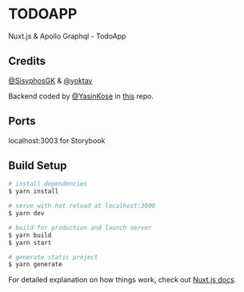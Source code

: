 # TODOAPP
Nuxt.js & Apollo Graphql - TodoApp
## Credits
[@SisyphosGK](https://github.com/SisyphosGK/) &
[@yoktav](https://github.com/yoktav/)

Backend coded by [@YasinKose](https://github.com/YasinKose/) in [this](https://github.com/YasinKose/todo) repo.

## Ports
localhost:3003 for Storybook

## Build Setup

```bash
# install dependencies
$ yarn install

# serve with hot reload at localhost:3000
$ yarn dev

# build for production and launch server
$ yarn build
$ yarn start

# generate static project
$ yarn generate
```

For detailed explanation on how things work, check out [Nuxt.js docs](https://nuxtjs.org).
